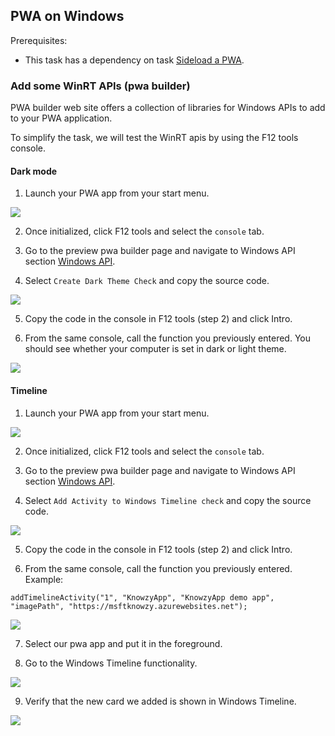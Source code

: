 
## PWA on Windows

Prerequisites:

- This task has a dependency on task [Sideload a PWA](Lab-part-5.md).

###	Add some WinRT APIs (pwa builder)

PWA builder web site offers a collection of libraries for Windows APIs to add to your PWA application.

To simplify the task, we will test the WinRT apis by using the F12 tools console.

#### Dark mode

1. Launch your PWA app from your start menu.

<img src="/Media/Picture59.PNG"><br>

2. Once initialized, click F12 tools and select the `console` tab.

3. Go to the preview pwa builder page and navigate to Windows API section [Windows API](https://preview.pwabuilder.com/windows).

4. Select `Create Dark Theme Check` and copy the source code.

<img src="/Media/Picture60.PNG"><br>

5. Copy the code in the console in F12 tools (step 2) and click Intro.

6. From the same console, call the function you previously entered. You should see whether your computer is set in dark or light theme.

<img src="/Media/Picture61.PNG"><br>

#### Timeline

1. Launch your PWA app from your start menu.

<img src="/Media/Picture59.PNG"><br>

2. Once initialized, click F12 tools and select the `console` tab.

3. Go to the preview pwa builder page and navigate to Windows API section [Windows API](https://preview.pwabuilder.com/windows).

4. Select `Add Activity to Windows Timeline check` and copy the source code.

<img src="/Media/Picture62.PNG"><br>

5. Copy the code in the console in F12 tools (step 2) and click Intro.

6. From the same console, call the function you previously entered. Example:

```JS
addTimelineActivity("1", "KnowzyApp", "KnowzyApp demo app", "imagePath", "https://msftknowzy.azurewebsites.net");
```

<img src="/Media/Picture63.PNG"><br>

7. Select our pwa app and put it in the foreground.

8. Go to the Windows Timeline functionality.

<img src="/Media/Picture64.png"><br>

9. Verify that the new card we added is shown in Windows Timeline.

<img src="/Media/Picture65.PNG"><br>
